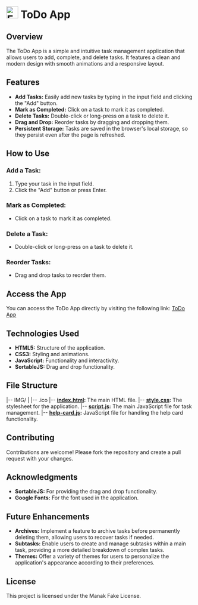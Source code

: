 # <img src="IMG/favicon.ico" alt="Favicon" width="32" height="32"> ToDo App

## Overview
The ToDo App is a simple and intuitive task management application that allows users to add, complete, and delete tasks. It features a clean and modern design with smooth animations and a responsive layout.

## Features
- **Add Tasks:** Easily add new tasks by typing in the input field and clicking the "Add" button.
- **Mark as Completed:** Click on a task to mark it as completed.
- **Delete Tasks:** Double-click or long-press on a task to delete it.
- **Drag and Drop:** Reorder tasks by dragging and dropping them.
- **Persistent Storage:** Tasks are saved in the browser's local storage, so they persist even after the page is refreshed.

## How to Use
### Add a Task:
1. Type your task in the input field.
2. Click the "Add" button or press Enter.

### Mark as Completed:
- Click on a task to mark it as completed.

### Delete a Task:
- Double-click or long-press on a task to delete it.

### Reorder Tasks:
- Drag and drop tasks to reorder them.

## Access the App
You can access the ToDo App directly by visiting the following link: [ToDo App](https://manak-hash.github.io/ToDo-APP/)

## Technologies Used
- **HTML5:** Structure of the application.
- **CSS3:** Styling and animations.
- **JavaScript:** Functionality and interactivity.
- **SortableJS:** Drag and drop functionality.

## File Structure
|-- IMG/
|   |-- .ico 
|-- **[index.html](index.html):** The main HTML file.
|-- **[style.css](style.css):** The stylesheet for the application.
|-- **[script.js](script.js):** The main JavaScript file for task management.
|-- **[help-card.js](help-card.js):** JavaScript file for handling the help card functionality.

## Contributing
Contributions are welcome! Please fork the repository and create a pull request with your changes.

## Acknowledgments
- **SortableJS:** For providing the drag and drop functionality.
- **Google Fonts:** For the font used in the application.

## Future Enhancements
- **Archives:** Implement a feature to archive tasks before permanently deleting them, allowing users to recover tasks if needed.
- **Subtasks:** Enable users to create and manage subtasks within a main task, providing a more detailed breakdown of complex tasks.
- **Themes:** Offer a variety of themes for users to personalize the application's appearance according to their preferences.

## License
This project is licensed under the Manak Fake License.